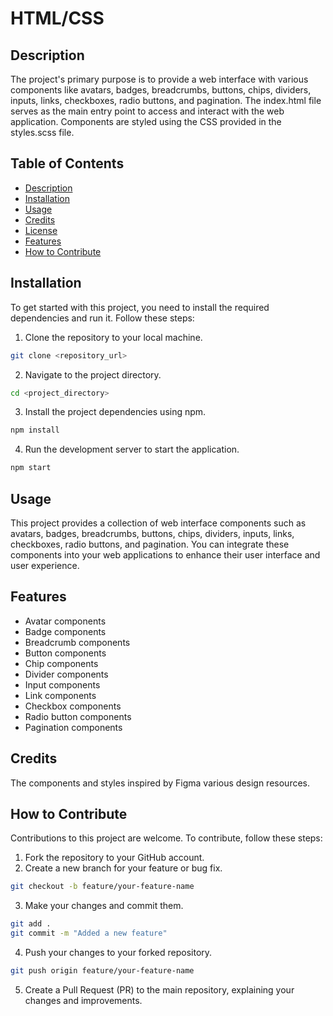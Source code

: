 # HTML/CSS

## Description

The project's primary purpose is to provide a web interface with various components like avatars, badges, breadcrumbs, buttons, chips, dividers, inputs, links, checkboxes, radio buttons, and pagination. The index.html file serves as the main entry point to access and interact with the web application. Components are styled using the CSS provided in the styles.scss file.

## Table of Contents

- [Description](#description)
- [Installation](#installation)
- [Usage](#usage)
- [Credits](#credits)
- [License](#license)
- [Features](#features)
- [How to Contribute](#how-to-contribute)

## Installation

To get started with this project, you need to install the required dependencies and run it. Follow these steps:

1. Clone the repository to your local machine.

```bash
git clone <repository_url>
```

2. Navigate to the project directory.

```bash
cd <project_directory>
```

3. Install the project dependencies using npm.

```bash
npm install
```

4. Run the development server to start the application.

```bash
npm start
```

## Usage

This project provides a collection of web interface components such as avatars, badges, breadcrumbs, buttons, chips, dividers, inputs, links, checkboxes, radio buttons, and pagination. You can integrate these components into your web applications to enhance their user interface and user experience.

## Features

* Avatar components
* Badge components
* Breadcrumb components
* Button components
* Chip components
* Divider components
* Input components
* Link components
* Checkbox components
* Radio button components
* Pagination components

## Credits

The components and styles inspired by Figma various design resources.

## How to Contribute

Contributions to this project are welcome. To contribute, follow these steps:

1. Fork the repository to your GitHub account.
2. Create a new branch for your feature or bug fix.

```bash
git checkout -b feature/your-feature-name
```

3. Make your changes and commit them.

```bash
git add .
git commit -m "Added a new feature"
```

4. Push your changes to your forked repository.

```bash 
git push origin feature/your-feature-name
```

5. Create a Pull Request (PR) to the main repository, explaining your changes and improvements.
